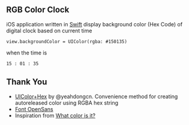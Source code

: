 RGB Color Clock
---

iOS application written in [Swift](https://developer.apple.com/swift/) display background color (Hex Code) of digital clock based on current time
	
	view.backgroundColor = UIColor(rgba: #150135)
	
when the time is
	
	15 : 01 : 35
	
Thank You
---

- [UIColor+Hex](https://github.com/yeahdongcn/UIColor-Hex-Swift) by @yeahdongcn. Convenience method for creating autoreleased color using RGBA hex string
- [Font OpenSans](http://www.fontsquirrel.com/fonts/open-sans)
- Inspiration from [What color is it?](http://whatcolourisit.scn9a.org/)